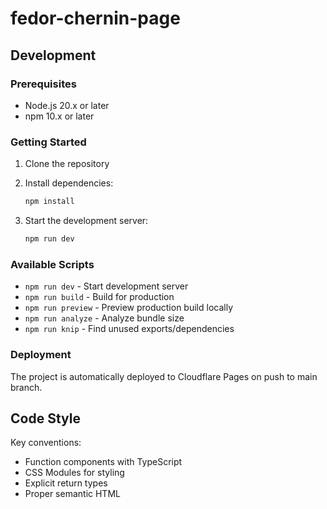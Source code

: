 # fedor-chernin-page

## Development

### Prerequisites

- Node.js 20.x or later
- npm 10.x or later

### Getting Started

1. Clone the repository

2. Install dependencies:
   ```bash
   npm install
   ```

3. Start the development server:
   ```bash
   npm run dev
   ```

### Available Scripts

- `npm run dev` - Start development server
- `npm run build` - Build for production
- `npm run preview` - Preview production build locally
- `npm run analyze` - Analyze bundle size
- `npm run knip` - Find unused exports/dependencies

### Deployment

The project is automatically deployed to Cloudflare Pages on push to main branch.

## Code Style

Key conventions:

- Function components with TypeScript
- CSS Modules for styling
- Explicit return types
- Proper semantic HTML
